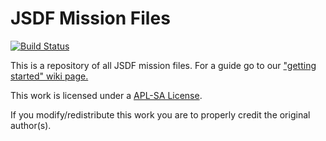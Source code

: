 # JSDF Mission Files 
[![Build Status](https://travis-ci.org/JoramD0/JSDF_Mission_Files.svg?branch=master)](https://travis-ci.org/JoramD0/JSDF_Mission_Files)

This is a repository of all JSDF mission files. For a guide go to our ["getting started" wiki page.](https://github.com/JoramD0/JSDF_Mission_Files/wiki/Getting-started)

This work is licensed under a [APL-SA License](https://www.bistudio.com/community/licenses/arma-public-license-share-alike).

If you modify/redistribute this work you are to properly credit the original author(s).
